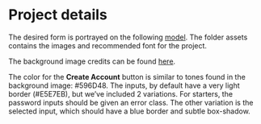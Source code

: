 # Project details 
The desired form is portrayed on the following [model](https://github.com/AaronMillOro/js_mini_projects/tree/main/signup_form/assets/sign-up-form.png). The folder assets contains the images and recommended font for the project. 

The background image credits can be found [here](https://unsplash.com/photos/green-leaf-plant-in-close-up-photography-25xggax4bSA).

The color for the **Create Account** button is similar to tones found in the background image: #596D48.
The inputs, by default have a very light border (#E5E7EB), but we’ve included 2 variations. For starters, the password inputs should be given an error class.
The other variation is the selected input, which should have a blue border and subtle box-shadow. 

